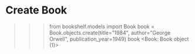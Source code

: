 # Create Book
>>> from bookshelf.models import Book
>>> book = Book.objects.create(title="1984", author="George Orwell", publication_year=1949)
>>> book
<Book: Book object (1)>
